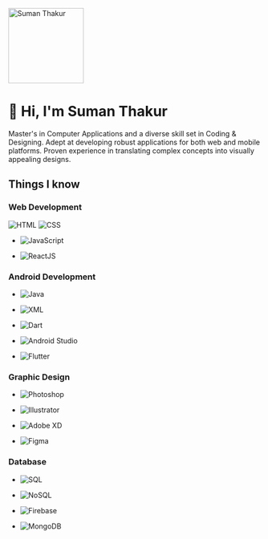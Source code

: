 <link rel="stylesheet" href="https://cdnjs.cloudflare.com/ajax/libs/font-awesome/5.15.3/css/all.min.css" integrity="sha384-ezjDB1KnqW5Tz3z1fC0NRdYrJqXtdl7Hjr53V5hQFz7eIe4RG98Sn7S2sTzvWNTl" crossorigin="anonymous">


<!-- Header Section -->
<p>
  <img src="https://sumanual.vercel.app/static/media/me.a1baeb2361aa6da81aaf.jpg" alt="Suman Thakur" width="150"/>
</p>
<h1>👋 Hi, I'm Suman Thakur</h1>

<!-- About Me Section -->
<p>
  Master's in Computer Applications and a diverse skill set in Coding & Designing. Adept at developing robust applications for both web and mobile platforms. Proven experience in translating complex concepts into visually appealing designs.
</p>

<!-- Skills Section -->
<h2>Things I know</h2>

### Web Development

![HTML](https://img.shields.io/badge/HTML5-E34F26?style=for-the-badge&logo=html5&logoColor=white)
![CSS](https://img.shields.io/badge/CSS3-1572B6?style=for-the-badge&logo=css3&logoColor=white)

- ![JavaScript](https://img.shields.io/badge/JavaScript-F7DF1E?style=for-the-badge&logo=javascript&logoColor=black)

- ![ReactJS](https://img.shields.io/badge/React-61DAFB?style=for-the-badge&logo=react&logoColor=white)


### Android Development

- ![Java](https://img.shields.io/badge/Java-007396?style=for-the-badge&logo=java&logoColor=white)

- ![XML](https://img.shields.io/badge/XML-555555?style=for-the-badge&logo=xml&logoColor=white)

- ![Dart](https://img.shields.io/badge/Dart-0175C2?style=for-the-badge&logo=dart&logoColor=white)

- ![Android Studio](https://img.shields.io/badge/Android%20Studio-3DDC84?style=for-the-badge&logo=android-studio&logoColor=white)

- ![Flutter](https://img.shields.io/badge/Flutter-02569B?style=for-the-badge&logo=flutter&logoColor=white)


### Graphic Design

- ![Photoshop](https://img.shields.io/badge/Photoshop-31A8FF?style=for-the-badge&logo=adobe-photoshop&logoColor=white)

- ![Illustrator](https://img.shields.io/badge/Illustrator-FF9A00?style=for-the-badge&logo=adobe-illustrator&logoColor=white)

- ![Adobe XD](https://img.shields.io/badge/Adobe%20XD-FF61F6?style=for-the-badge&logo=adobe-xd&logoColor=white)

- ![Figma](https://img.shields.io/badge/Figma-F24E1E?style=for-the-badge&logo=figma&logoColor=white)


### Database

- ![SQL](https://img.shields.io/badge/SQL-4479A1?style=for-the-badge&logo=sql&logoColor=white)

- ![NoSQL](https://img.shields.io/badge/NoSQL-4DB33D?style=for-the-badge&logo=nosql&logoColor=white)

- ![Firebase](https://img.shields.io/badge/Firebase-FFCA28?style=for-the-badge&logo=firebase&logoColor=black)

- ![MongoDB](https://img.shields.io/badge/MongoDB-47A248?style=for-the-badge&logo=mongodb&logoColor=white)

